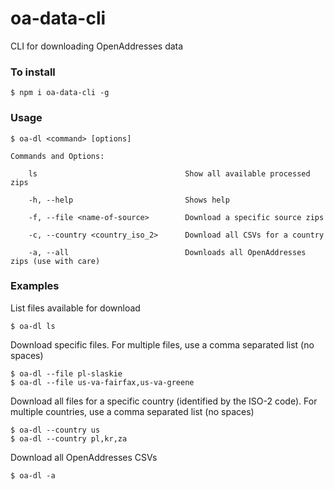 # oa-data-cli

CLI for downloading OpenAddresses data

### To install

```
$ npm i oa-data-cli -g
```

### Usage
```
$ oa-dl <command> [options]
```
```
Commands and Options:
    
    ls                                 Show all available processed zips
    
    -h, --help                         Shows help

    -f, --file <name-of-source>        Download a specific source zips

    -c, --country <country_iso_2>      Download all CSVs for a country

    -a, --all                          Downloads all OpenAddresses zips (use with care)
```

### Examples

List files available for download

```
$ oa-dl ls
```

Download specific files. For multiple files, use a comma separated list (no spaces)

```
$ oa-dl --file pl-slaskie
$ oa-dl --file us-va-fairfax,us-va-greene
```

Download all files for a specific country (identified by the ISO-2 code). For multiple countries, use a comma separated list (no spaces)

```
$ oa-dl --country us
$ oa-dl --country pl,kr,za
```

Download all OpenAddresses CSVs

```
$ oa-dl -a 
```